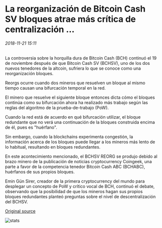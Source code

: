 # La reorganización de Bitcoin Cash SV bloques atrae más crítica de centralización ...

###### 2018-11-21 15:11

La controversia sobre la horquilla dura de Bitcoin Cash (BCH) continuó el 19 de noviembre después de que Bitcoin Cash SV (BCHSV), uno de los dos nuevos tenedores de la altcoin, sufriera lo que se conoce como una reorganización bloques.

Reorgs ocurre cuando dos mineros que resuelven un bloque al mismo tiempo causan una bifurcación temporal en la red.

El minero que resuelve el siguiente bloque entonces dicta cómo el bloques continúa como su bifurcación ahora ha realizado más trabajo según las reglas del algoritmo de la prueba-de-trabajo (PoW).

Cuando la red está de acuerdo en qué bifurcación utilizar, el bloque redundante que no verá una continuación de la bloques construida encima de él, pues es "huérfano".

Sin embargo, cuando la blockchains experimenta congestión, la información acerca de los bloques puede llegar a los mineros más lento de lo habitual, resultando en bloques redundantes.

En este acontecimiento mencionado, el BCHSV REORG se produjo debido al brazo minero de la publicación de noticias cryptocurrency Coingeek, una parte a favor de la competencia tenedor Bitcoin Cash ABC (BCHABC), huérfanos de sus propios bloques.

Emin Gün Sirer, creador de la primera cryptocurrency del mundo para desplegar un concepto de PoW y crítico vocal de BCH, continuó el debate, observando que la posibilidad de que los mineros hagan sus propios bloques redundantes planteó preguntas sobre el nivel de descentralización del BCHSV.

[Original source](https://cointelegraph.com/news/bitcoin-cash-sv-blockchain-reorganization-draws-further-centralization-criticism)

![stats](https://c.statcounter.com/11760860/0/a89fa40b/1/ "stats")